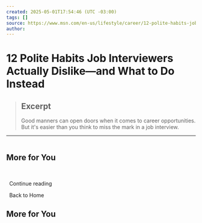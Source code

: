 ```yaml
---
created: 2025-05-01T17:54:46 (UTC -03:00)
tags: []
source: https://www.msn.com/en-us/lifestyle/career/12-polite-habits-job-interviewers-actually-dislike-and-what-to-do-instead/ar-AA1qS6ME?ocid=winp2fptaskbar&cvid=c0e2798bdf61417a8ce3135b34cfd10e&ei=11
author: 
---
```


# 12 Polite Habits Job Interviewers Actually Dislike—and What to Do Instead

> ## Excerpt
> Good manners can open doors when it comes to career opportunities. But it's easier than you think to miss the mark in a job interview.

---
![](data:image/png;base64,iVBORw0KGgoAAAANSUhEUgAAAAEAAAABCAQAAAC1HAwCAAAAC0lEQVR42mNkYAAAAAYAAjCB0C8AAAAASUVORK5CYII=)

## More for You

  ![](data:image/png;base64,iVBORw0KGgoAAAANSUhEUgAAAAEAAAABCAQAAAC1HAwCAAAAC0lEQVR42mNkYAAAAAYAAjCB0C8AAAAASUVORK5CYII=)

  Continue reading

  Back to Home

## More for You
